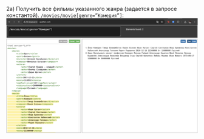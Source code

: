 2a) Получить все фильмы указанного жанра (задается в запросе константой).
`` /movies/movie[genre=”Комедия”] ``:
    ![Результат](images/2a.png)